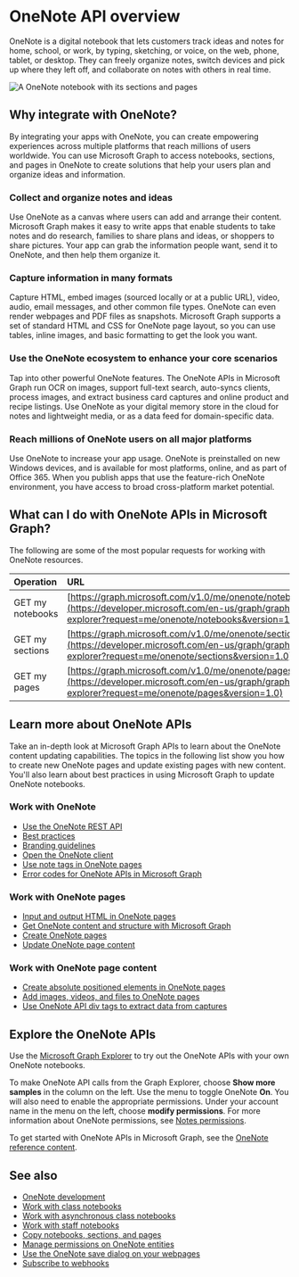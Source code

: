 # OneNote API overview

OneNote is a digital notebook that lets customers track ideas and notes for home, school, or work, by typing, sketching, or voice, on the web, phone, tablet, or desktop. They can freely organize notes, switch devices and pick up where they left off, and collaborate on notes with others in real time.

![A OneNote notebook with its sections and pages](images/onenote-page.png)

## Why integrate with OneNote?

By integrating your apps with OneNote, you can create empowering experiences across multiple platforms that reach millions of users worldwide. You can use Microsoft Graph to access notebooks, sections, and pages in OneNote to create solutions that help your users plan and organize ideas and information.

### Collect and organize notes and ideas  

Use OneNote as a canvas where users can add and arrange their content. Microsoft Graph makes it easy to write apps that enable students to take notes and do research, families to share plans and ideas, or shoppers to share pictures. Your app can grab the information people want, send it to OneNote, and then help them organize it.

### Capture information in many formats

Capture HTML, embed images (sourced locally or at a public URL), video, audio, email messages, and other common file types. OneNote can even render webpages and PDF files as snapshots. Microsoft Graph supports a set of standard HTML and CSS for OneNote page layout, so you can use tables, inline images, and basic formatting to get the look you want. 

### Use the OneNote ecosystem to enhance your core scenarios

Tap into other powerful OneNote features. The OneNote APIs in Microsoft Graph run OCR on images, support full-text search, auto-syncs clients, process images, and extract business card captures and online product and recipe listings. Use OneNote as your digital memory store in the cloud for notes and lightweight media, or as a data feed for domain-specific data. 

### Reach millions of OneNote users on all major platforms

Use OneNote to increase your app usage. OneNote is preinstalled on new Windows devices, and is available for most platforms, online, and as part of Office 365. When you publish apps that use the feature-rich OneNote environment, you have access to broad cross-platform market potential.

<!-- Might be good to show a few examples of Microsoft Graph API calls here, similar to what we have in the featured scenarios topic: https://developer.microsoft.com/en-us/graph/docs/concepts/featured_scenarios. You could have an H2 section called "What can I do with OneNote APIs in Microsoft Graph?"-->

## What can I do with OneNote APIs in Microsoft Graph?

The following are some of the most popular requests for working with OneNote resources.

|Operation|URL|
|:--------|:--|
|GET my notebooks|[https://graph.microsoft.com/v1.0/me/onenote/notebooks](https://developer.microsoft.com/en-us/graph/graph-explorer?request=me/onenote/notebooks&version=1.0)|
|GET my sections|[https://graph.microsoft.com/v1.0/me/onenote/sections](https://developer.microsoft.com/en-us/graph/graph-explorer?request=me/onenote/sections&version=1.0)|
|GET my pages|[https://graph.microsoft.com/v1.0/me/onenote/pages](https://developer.microsoft.com/en-us/graph/graph-explorer?request=me/onenote/pages&version=1.0)|

## Learn more about OneNote APIs

Take an in-depth look at Microsoft Graph APIs to learn about the OneNote content updating capabilities. The topics in the following list show you how to create new OneNote pages and update existing pages with new content. You'll also learn about best practices in using Microsoft Graph to update OneNote notebooks. 


### Work with OneNote

* [Use the OneNote REST API](../api-reference/v1.0/resources/onenote-api-overview.md)
* [Best practices](onenote_best_practices.md)
* [Branding guidelines](onenote-branding.md)
* [Open the OneNote client](open_onenote_client.md)
* [Use note tags in OneNote pages](onenote-note-tags.md)
* [Error codes for OneNote APIs in Microsoft Graph](onenote_error_codes.md)

### Work with OneNote pages

* [Input and output HTML in OneNote pages](onenote_input_output_html.md)
* [Get OneNote content and structure with Microsoft Graph](onenote-get-content.md)
* [Create OneNote pages](onenote-create-page.md)
* [Update OneNote page content](onenote_update_page.md)

### Work with OneNote page content

* [Create absolute positioned elements in OneNote pages](onenote-abs-pos.md)
* [Add images, videos, and files to OneNote pages](onenote_images_files.md)
* [Use OneNote API div tags to extract data from captures](onenote-extract-data.md)



## Explore the OneNote APIs

Use the [Microsoft Graph Explorer](https://developer.microsoft.com/en-us/graph/graph-explorer) to try out the OneNote APIs with your own OneNote notebooks.

To make OneNote API calls from the Graph Explorer, choose **Show more samples** in the column on the left. Use the menu to toggle OneNote **On**. You will also need to enable the appropriate permissions. Under your account name in the menu on the left, choose **modify permissions**. For more information about OneNote permissions, see [Notes permissions](permissions_reference.md#notes-permissions).

To get started with OneNote APIs in Microsoft Graph, see the [OneNote reference content](../api-reference/v1.0/resources/onenote-api-overview.md).

## See also

- [OneNote development](https://docs.microsoft.com/en-us/previous-versions/office/office-365-api/how-to/onenote-landing)
- [Work with class notebooks](https://docs.microsoft.com/en-us/previous-versions/office/office-365-api/how-to/onenote-classnotebook)
- [Work with asynchronous class notebooks](https://docs.microsoft.com/en-us/previous-versions/office/office-365-api/how-to/onenote-classnotebook-asynchronous)
- [Work with staff notebooks](https://docs.microsoft.com/en-us/previous-versions/office/office-365-api/how-to/onenote-staffnotebook)
- [Copy notebooks, sections, and pages](https://docs.microsoft.com/en-us/previous-versions/office/office-365-api/how-to/onenote-copy)
- [Manage permissions on OneNote entities](https://docs.microsoft.com/en-us/previous-versions/office/office-365-api/how-to/onenote-manage-perms)
- [Use the OneNote save dialog on your webpages](https://docs.microsoft.com/en-us/previous-versions/office/office-365-api/how-to/onenote-save-dialog)
- [Subscribe to webhooks](https://docs.microsoft.com/en-us/previous-versions/office/office-365-api/how-to/onenote-sync)
